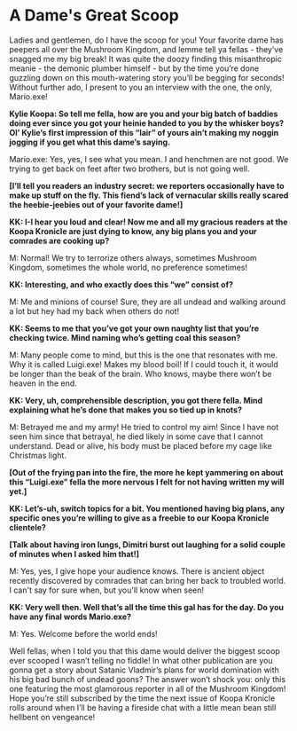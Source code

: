 # A Dame's Great Scoop
Ladies and gentlemen, do I have the scoop for you! Your favorite dame has peepers all over the Mushroom Kingdom, and lemme tell ya fellas - they’ve snagged me my big break! It was quite the doozy finding this misanthropic meanie - the demonic plumber himself - but by the time you’re done guzzling down on this mouth-watering story you’ll be begging for seconds! Without further ado, I present to you an interview with the one, the only, Mario.exe!

**Kylie Koopa: So tell me fella, how are you and your big batch of baddies doing ever since you got your heinie handed to you by the whisker boys? Ol’ Kylie’s first impression of this “lair” of yours ain’t making my noggin jogging if you get what this dame’s saying.**

Mario.exe: Yes, yes, I see what you mean. I and henchmen are not good. We trying to get back on feet after two brothers, but is not going well.

**[I’ll tell you readers an industry secret: we reporters occasionally have to make up stuff on the fly. This fiend’s lack of vernacular skills really scared the heebie-jeebies out of your favorite dame!]**

**KK: I-I hear you loud and clear! Now me and all my gracious readers at the Koopa Kronicle are just dying to know, any big plans you and your comrades are cooking up?**

M: Normal! We try to terrorize others always, sometimes Mushroom Kingdom, sometimes the whole world, no preference sometimes!

**KK: Interesting, and who exactly does this “we” consist of?**

M: Me and minions of course! Sure, they are all undead and walking around a lot but hey had my back when others do not!

**KK: Seems to me that you’ve got your own naughty list that you’re checking twice. Mind naming who’s getting coal this season?**

M: Many people come to mind, but this is the one that resonates with me. Why it is called Luigi.exe! Makes my blood boil! If I could touch it, it would be longer than the beak of the brain. Who knows, maybe there won’t be heaven in the end.

**KK: Very, uh, comprehensible description, you got there fella. Mind explaining what he’s done that makes you so tied up in knots?**

M: Betrayed me and my army! He tried to control my aim! Since I have not seen him since that betrayal, he died likely in some cave that I cannot understand. Dead or alive, his body must be placed before my cage like Christmas light.

**[Out of the frying pan into the fire, the more he kept yammering on about this “Luigi.exe” fella the more nervous I felt for not having written my will yet.]**

**KK: Let’s-uh, switch topics for a bit. You mentioned having big plans, any specific ones you’re willing to give as a freebie to our Koopa Kronicle clientele?**

**[Talk about having iron lungs, Dimitri burst out laughing for a solid couple of minutes when I asked him that!]**

M: Yes, yes, I give hope your audience knows. There is ancient object recently discovered by comrades that can bring her back to troubled world. I can't say for sure when, but you'll know when seen!

**KK: Very well then. Well that’s all the time this gal has for the day. Do you have any final words Mario.exe?**

M: Yes. Welcome before the world ends!

Well fellas, when I told you that this dame would deliver the biggest scoop ever scooped I wasn’t telling no fiddle! In what other publication are you gonna get a story about Satanic Vladmir’s plans for world domination with his big bad bunch of undead goons? The answer won’t shock you: only this one featuring the most glamorous reporter in all of the Mushroom Kingdom! Hope you’re still subscribed by the time the next issue of Koopa Kronicle rolls around when I’ll be having a fireside chat with a little mean bean still hellbent on vengeance!